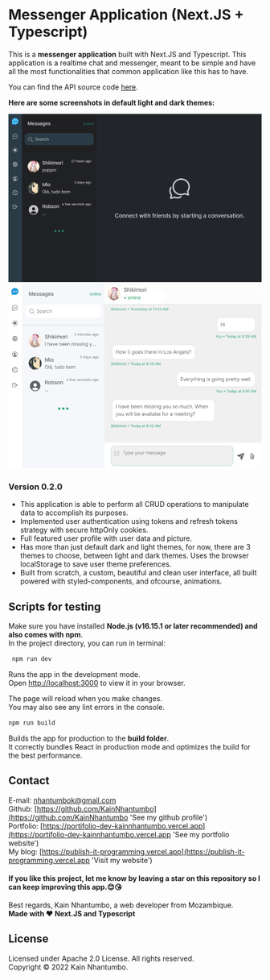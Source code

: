 # Messenger Application (Next.JS + Typescript)

This is a **messenger application** built with Next.JS and Typescript. This application is a realtime chat and messenger, meant to be simple and have all the most functionalities that common application like this has to have.

You can find the API source code [here](https://github.com/KainNhantumbo/messenger-api).

**Here are some screenshots in default light and dark themes:**

![](/docs/img/screen00.png)
![](/docs/img/screen01.png)

### Version 0.2.0

- This application is able to perform all CRUD operations to manipulate data to accomplish its purposes.
- Implemented user authentication using tokens and refresh tokens strategy with secure httpOnly cookies.
- Full featured user profile with user data and picture.
- Has more than just default dark and light themes, for now, there are 3 themes to choose, between light and dark themes. Uses the browser localStorage to save user theme preferences.
- Built from scratch, a custom, beautiful and clean user interface, all built powered with styled-components, and ofcourse, animations.

## Scripts for testing

Make sure you have installed **Node.js (v16.15.1 or later recommended) and also comes with npm**.\
In the project directory, you can run in terminal:

```bash
 npm run dev
```

Runs the app in the development mode.\
Open [http://localhost:3000](http://localhost:3000) to view it in your browser.

The page will reload when you make changes.\
You may also see any lint errors in the console.

```bash
npm run build
```

Builds the app for production to the **build folder**.\
It correctly bundles React in production mode and optimizes the build for the best performance.

## Contact

E-mail: [nhantumbok@gmail.com](nhantumbok@gmail.com 'Send an e-mail')\
Github: [https://github.com/KainNhantumbo](https://github.com/KainNhantumbo 'See my github profile')  
Portfolio: [https://portifolio-dev-kainnhantumbo.vercel.app](https://portifolio-dev-kainnhantumbo.vercel.app 'See my portfolio website')\
My blog: [https://publish-it-programming.vercel.app](https://publish-it-programming.vercel.app 'Visit my website')

#### If you like this project, let me know by leaving a star on this repository so I can keep improving this app.😊😘

Best regards, Kain Nhantumbo, a web developer from Mozambique.\
**Made with ❤ Next.JS and Typescript**

## License

Licensed under Apache 2.0 License. All rights reserved.\
Copyright &copy; 2022 Kain Nhantumbo.
